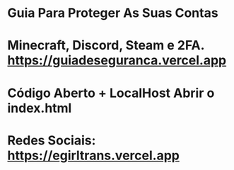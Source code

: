 # Guia Para Proteger As Suas Contas
# Minecraft, Discord, Steam e 2FA. https://guiadeseguranca.vercel.app
# Código Aberto + LocalHost Abrir o index.html
# Redes Sociais: https://egirltrans.vercel.app
